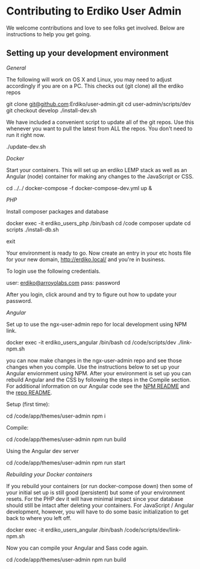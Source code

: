 Contributing to Erdiko User Admin
=================================

We welcome contributions and love to see folks get involved.  Below are instructions to help you get going.


Setting up your development environment
---------------------------------------

*General*

The following will work on OS X and Linux, you may need to adjust accordingly if you are on a PC.  This checks out (git clone) all the erdiko repos

  git clone git@github.com:Erdiko/user-admin.git
  cd user-admin/scripts/dev
  git checkout develop
  ./install-dev.sh

We have included a convenient script to update all of the git repos.  Use this whenever you want to pull the latest from ALL the repos.  You don't need to run it right now.

  ./update-dev.sh

*Docker*

Start your containers.  This will set up an erdiko LEMP stack as well as an Angular (node) container for making any changes to the JavaScript or CSS.

  cd ../../
  docker-compose -f docker-compose-dev.yml up &

*PHP*

Install composer packages and database

  docker exec -it erdiko_users_php /bin/bash
  cd /code
  composer update
  cd scripts
  ./install-db.sh

  exit

Your environment is ready to go.  Now create an entry in your etc hosts file for your new domain, http://erdiko.local/ and you're in business.

To login use the following credentials.

user: erdiko@arroyolabs.com
pass: password

After you login, click around and try to figure out how to update your password.


*Angular*

Set up to use the ngx-user-admin repo for local development using NPM link.  

  docker exec -it erdiko_users_angular /bin/bash
  cd /code/scripts/dev
  ./link-npm.sh

you can now make changes in the ngx-user-admin repo and see those changes when you compile.  Use the instructions below to set up your Angular enviornment using NPM.  After your environment is set up you can rebuild Angular and the CSS by following the steps in the Compile section.  For additional information on our Angular code see the [NPM README](https://www.npmjs.com/package/@erdiko/ngx-user-admin) and the [repo README](https://github.com/Erdiko/ngx-user-admin).

Setup (first time):

  cd /code/app/themes/user-admin
  npm i

Compile:

  cd /code/app/themes/user-admin
  npm run build

Using the Angular dev server

  cd /code/app/themes/user-admin
  npm run start


*Rebuilding your Docker containers*

If you rebuild your containers (or run docker-compose down) then some of your initial set up is still good (persistent) but some of your environment resets.  For the PHP dev it will have minimal impact since your database should still be intact after deleting your containers.  For JavaScript / Angular development, however, you will have to do some basic initialization to get back to where you left off.

  docker exec -it erdiko_users_angular /bin/bash
  /code/scripts/dev/link-npm.sh

Now you can compile your Angular and Sass code again.

  cd /code/app/themes/user-admin
  npm run build
